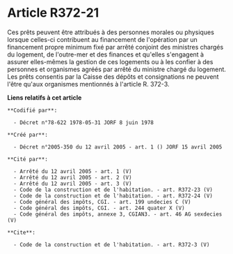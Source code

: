 # Article R372-21

Ces prêts peuvent être attribués à des personnes morales ou physiques lorsque celles-ci contribuent au financement de
l'opération par un financement propre minimum fixé par arrêté conjoint des ministres chargés du logement, de l'outre-mer et
des finances et qu'elles s'engagent à assurer elles-mêmes la gestion de ces logements ou à les confier à des personnes et
organismes agréés par arrêté du ministre chargé du logement. Les prêts consentis par la Caisse des dépôts et consignations ne
peuvent l'être qu'aux organismes mentionnés à l'article R. 372-3.

**Liens relatifs à cet article**

	**Codifié par**:

	  - Décret n°78-622 1978-05-31 JORF 8 juin 1978

	**Créé par**:

	  - Décret n°2005-350 du 12 avril 2005 - art. 1 () JORF 15 avril 2005

	**Cité par**:

	  - Arrêté du 12 avril 2005 - art. 1 (V)
	  - Arrêté du 12 avril 2005 - art. 2 (V)
	  - Arrêté du 12 avril 2005 - art. 3 (V)
	  - Code de la construction et de l'habitation. - art. R372-23 (V)
	  - Code de la construction et de l'habitation. - art. R372-24 (V)
	  - Code général des impôts, CGI. - art. 199 undecies C (V)
	  - Code général des impôts, CGI. - art. 244 quater X (V)
	  - Code général des impôts, annexe 3, CGIAN3. - art. 46 AG sexdecies (V)

	**Cite**:

	  - Code de la construction et de l'habitation. - art. R372-3 (V)
